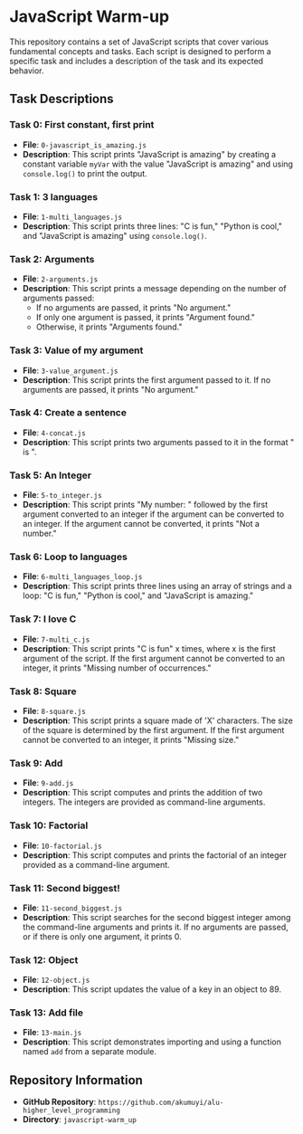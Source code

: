 # JavaScript Warm-up

This repository contains a set of JavaScript scripts that cover various fundamental concepts and tasks. Each script is designed to perform a specific task and includes a description of the task and its expected behavior.

## Task Descriptions

### Task 0: First constant, first print

- **File**: `0-javascript_is_amazing.js`
- **Description**: This script prints "JavaScript is amazing" by creating a constant variable `myVar` with the value "JavaScript is amazing" and using `console.log()` to print the output.

### Task 1: 3 languages

- **File**: `1-multi_languages.js`
- **Description**: This script prints three lines: "C is fun," "Python is cool," and "JavaScript is amazing" using `console.log()`.

### Task 2: Arguments

- **File**: `2-arguments.js`
- **Description**: This script prints a message depending on the number of arguments passed:
  - If no arguments are passed, it prints "No argument."
  - If only one argument is passed, it prints "Argument found."
  - Otherwise, it prints "Arguments found."

### Task 3: Value of my argument

- **File**: `3-value_argument.js`
- **Description**: This script prints the first argument passed to it. If no arguments are passed, it prints "No argument."

### Task 4: Create a sentence

- **File**: `4-concat.js`
- **Description**: This script prints two arguments passed to it in the format " is ".

### Task 5: An Integer

- **File**: `5-to_integer.js`
- **Description**: This script prints "My number: " followed by the first argument converted to an integer if the argument can be converted to an integer. If the argument cannot be converted, it prints "Not a number."

### Task 6: Loop to languages

- **File**: `6-multi_languages_loop.js`
- **Description**: This script prints three lines using an array of strings and a loop: "C is fun," "Python is cool," and "JavaScript is amazing."

### Task 7: I love C

- **File**: `7-multi_c.js`
- **Description**: This script prints "C is fun" x times, where x is the first argument of the script. If the first argument cannot be converted to an integer, it prints "Missing number of occurrences."

### Task 8: Square

- **File**: `8-square.js`
- **Description**: This script prints a square made of 'X' characters. The size of the square is determined by the first argument. If the first argument cannot be converted to an integer, it prints "Missing size."

### Task 9: Add

- **File**: `9-add.js`
- **Description**: This script computes and prints the addition of two integers. The integers are provided as command-line arguments.

### Task 10: Factorial

- **File**: `10-factorial.js`
- **Description**: This script computes and prints the factorial of an integer provided as a command-line argument.

### Task 11: Second biggest!

- **File**: `11-second_biggest.js`
- **Description**: This script searches for the second biggest integer among the command-line arguments and prints it. If no arguments are passed, or if there is only one argument, it prints 0.

### Task 12: Object

- **File**: `12-object.js`
- **Description**: This script updates the value of a key in an object to 89.

### Task 13: Add file

- **File**: `13-main.js`
- **Description**: This script demonstrates importing and using a function named `add` from a separate module.

## Repository Information

- **GitHub Repository**: `https://github.com/akumuyi/alu-higher_level_programming`
- **Directory**: `javascript-warm_up`
